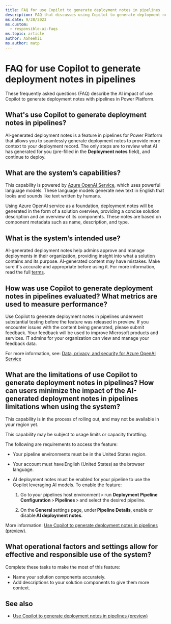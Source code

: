 ```yaml
---
title: FAQ for use Copilot to generate deployment notes in pipelines
description: FAQ that discusses using Copilot to generate deployment notes in pipelines and the key considerations for making use of this technology responsibly.
ms.date: 9/28/2023
ms.custom: 
  - responsible-ai-faqs
ms.topic: article
author: ASheehi1
ms.author: matp
---
```


# FAQ for use Copilot to generate deployment notes in pipelines

These frequently asked questions (FAQ) describe the AI impact of use Copilot to generate deployment notes with pipelines in Power Platform.

## What's use Copilot to generate deployment notes in pipelines?

AI-generated deployment notes is a feature in pipelines for Power Platform that allows you to seamlessly generate deployment notes to provide more context to your deployment record. The only steps are to review what AI has generated for you (pre-filled in the **Deployment notes** field), and continue to deploy.

## What are the system’s capabilities? 

This capability is powered by [Azure OpenAI Service](/azure/cognitive-services/openai/overview), which uses powerful language models. These language models generate new text in English that looks and sounds like text written by humans.  

Using Azure OpenAI service as a foundation, deployment notes will be generated in the form of a solution overview, providing a concise solution description and an overview of its components. These notes are based on component metadata such as name, description, and type.

## What is the system’s intended use?

AI-generated deployment notes help admins approve and manage deployments in their organization, providing insight into what a solution contains and its purpose. AI-generated content may have mistakes. Make sure it's accurate and appropriate before using it. For more information, read the full [terms](https://dynamics.microsoft.com/legaldocs/supp-azure-openai-features/).

## How was use Copilot to generate deployment notes in pipelines evaluated? What metrics are used to measure performance?

Use Copilot to generate deployment notes in pipelines underwent substantial testing before the feature was released in preview. If you encounter issues with the content being generated, please submit feedback. Your feedback will be used to improve Microsoft products and services. IT admins for your organization can view and manage your feedback data.

For more information, see: [Data, privacy, and security for Azure OpenAI Service](/legal/cognitive-services/openai/data-privacy)

## What are the limitations of use Copilot to generate deployment notes in pipelines? How can users minimize the impact of the AI-generated deployment notes in pipelines limitations when using the system?

This capability is in the process of rolling out, and may not be available in your region yet. 

This capability may be subject to usage limits or capacity throttling. 

The following are requirements to access the feature: 

- Your pipeline environments must be in the United States region.

- Your account must have English (United States) as the browser language.

- AI deployment notes must be enabled for your pipeline to use the Copilot leveraging AI models. To enable the feature:

    1. Go to your pipelines host environment > run **Deployment Pipeline Configuration** > **Pipelines** > and select the desired pipeline.

    1. On the **General** settings page, under **Pipeline Details**, enable or disable **AI deployment notes**.

More information: [Use Copilot to generate deployment notes in pipelines (preview)](copilot-deployment-notes-pipelines.md). 

## What operational factors and settings allow for effective and responsible use of the system?

Complete these tasks to make the most of this feature:

- Name your solution components accurately.
- Add descriptions to your solution components to give them more context.

## See also

- [Use Copilot to generate deployment notes in pipelines (preview)](copilot-deployment-notes-pipelines.md)
